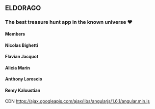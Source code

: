 ## ELDORAGO 
### The best treasure hunt app in the known universe ♥

#### Members
#### Nicolas Bighetti
#### Flavian Jacquot
#### Alicia Marin
#### Anthony Loroscio
#### Remy Kaloustian



CDN
https://ajax.googleapis.com/ajax/libs/angularjs/1.6.1/angular.min.js
